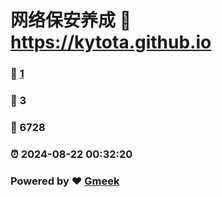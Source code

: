 # 网络保安养成 :link: https://kytota.github.io 
### :page_facing_up: [1](https://kytota.github.io/tag.html) 
### :speech_balloon: 3 
### :hibiscus: 6728 
### :alarm_clock: 2024-08-22 00:32:20 
### Powered by :heart: [Gmeek](https://github.com/Meekdai/Gmeek)
